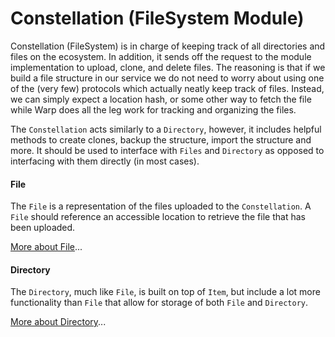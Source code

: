 # Constellation (FileSystem Module)

Constellation (FileSystem) is in charge of keeping track of all directories and files on the ecosystem. In addition, 
it sends off the request to the module implementation to upload, clone, and delete files. The reasoning is that if 
we build a file structure in our service we do not need to worry about using one of the (very few) protocols which actually neatly keep track of files. Instead, we can simply expect a location hash, or some other way to fetch the file while Warp does all the leg work for tracking and organizing the files. 


The `Constellation` acts similarly to a `Directory`, however, it includes helpful methods to create clones, backup the 
structure, import the structure and more. It should be used to interface with `Files` and `Directory` as opposed to 
interfacing with them directly (in most cases).

#### File

The `File` is a representation of the files uploaded to the `Constellation`. A `File` should reference an accessible location to retrieve the file that has been uploaded. 

[More about File](constellation/file.md)...

#### Directory

The `Directory`, much like `File`, is built on top of `Item`, but include a lot more functionality than `File` that
allow for storage of both `File` and `Directory`.

[More about Directory](constellation/directory.md)...

